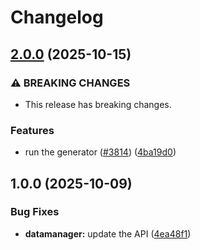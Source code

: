 # Changelog

## [2.0.0](https://github.com/googleapis/google-api-nodejs-client/compare/datamanager-v1.0.0...datamanager-v2.0.0) (2025-10-15)


### ⚠ BREAKING CHANGES

* This release has breaking changes.

### Features

* run the generator ([#3814](https://github.com/googleapis/google-api-nodejs-client/issues/3814)) ([4ba19d0](https://github.com/googleapis/google-api-nodejs-client/commit/4ba19d068b2b8deb28d773ebc6a3418f5e4a7162))

## 1.0.0 (2025-10-09)


### Bug Fixes

* **datamanager:** update the API ([4ea48f1](https://github.com/googleapis/google-api-nodejs-client/commit/4ea48f131473032e0101b8ce51c5ebb7393cf422))
